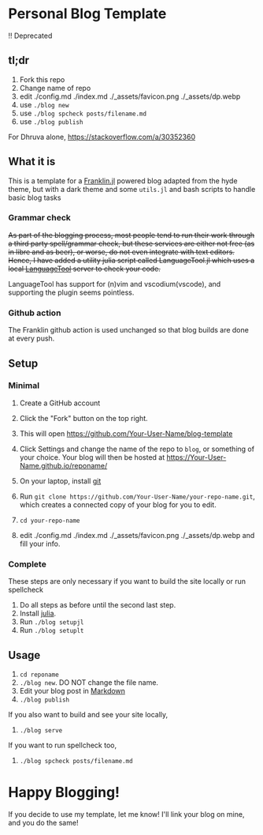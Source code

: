 # Personal Blog Template

!! Deprecated

## tl;dr

1. Fork this repo
2. Change name of repo
3. edit ./config.md ./index.md ./\_assets/favicon.png ./\_assets/dp.webp
4. use `./blog new`
5. use `./blog spcheck posts/filename.md`
6. use `./blog publish`

For Dhruva alone, https://stackoverflow.com/a/30352360

## What it is

This is a template for a [Franklin.jl](https://github.com/tlienart/Franklin.jl) powered blog adapted from the hyde theme, but with a dark theme and some `utils.jl` and bash scripts to handle basic blog tasks

### Grammar check

~~As part of the blogging process, most people tend to run their work through a third party spell/grammar check, but these services are either not free (as in libre and as beer), or worse, do not even integrate with text editors. Hence, I have added a utility julia script called LanguageTool.jl which uses a local [LanguageTool](https://languagetool.org/) server to check your code.~~

LanguageTool has support for (n)vim and vscodium(vscode), and supporting the plugin seems pointless.

### Github action

The Franklin github action is used unchanged so that blog builds are done at every push.

## Setup

### Minimal

1. Create a GitHub account
2. Click the "Fork" button on the top right.
3. This will open https://github.com/Your-User-Name/blog-template
4. Click Settings and change the name of the repo to `blog`, or something of your choice. Your blog will then be hosted at https://Your-User-Name.github.io/reponame/

1. On your laptop, install [git](https://git-scm.com/)
2. Run `git clone https://github.com/Your-User-Name/your-repo-name.git`, which creates a connected copy of your blog for you to edit.
3. `cd your-repo-name` 
4. edit ./config.md ./index.md ./\_assets/favicon.png ./\_assets/dp.webp and fill your info.

### Complete

These steps are only necessary if you want to build the site locally or run spellcheck

1. Do all steps as before until the second last step.
2. Install [julia](https://julialang.org/).
3. Run `./blog setupjl`
4. Run `./blog setuplt`

## Usage

1. `cd reponame`
2. `./blog new`. DO NOT change the file name.
3. Edit your blog post in [Markdown](https://franklinjl.org/syntax/markdown/)
4. `./blog publish`

If you also want to build and see your site locally,

1. `./blog serve`

If you want to run spellcheck too,

1. `./blog spcheck posts/filename.md`

# Happy Blogging!

If you decide to use my template, let me know! I'll link your blog on mine, and you do the same!

